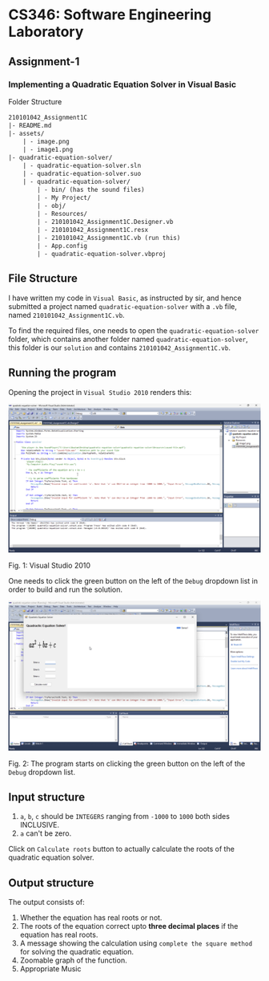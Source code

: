 # CS346: Software Engineering Laboratory

## Assignment-1

### Implementing a Quadratic Equation Solver in Visual Basic

Folder Structure

```
210101042_Assignment1C
|- README.md
|- assets/
    | - image.png
    | - image1.png
|- quadratic-equation-solver/
    | - quadratic-equation-solver.sln
    | - quadratic-equation-solver.suo
    | - quadratic-equation-solver/
        | - bin/ (has the sound files)
        | - My Project/
        | - obj/
        | - Resources/
        | - 210101042_Assignment1C.Designer.vb
        | - 210101042_Assignment1C.resx
        | - 210101042_Assignment1C.vb (run this)
        | - App.config
        | - quadratic-equation-solver.vbproj
```

## File Structure

I have written my code in `Visual Basic`, as instructed by sir, and hence submitted a project named `quadratic-equation-solver` with a `.vb` file, named `210101042_Assignment1C.vb`.

To find the required files, one needs to open the `quadratic-equation-solver` folder, which contains another folder named `quadratic-equation-solver`, this folder is our `solution` and contains `210101042_Assignment1C.vb`.

## Running the program

Opening the project in `Visual Studio 2010` renders this:

![vs2010](assets/image.png)

Fig. 1: Visual Studio 2010

One needs to click the green button on the left of the `Debug` dropdown list in order to build and run the solution.

![running-program](assets/image-1.png)

Fig. 2: The program starts on clicking the green button on the left of the `Debug` dropdown list.

## Input structure

1. `a`, `b`, `c` should be `INTEGERS` ranging from `-1000` to `1000` both sides INCLUSIVE.
2. `a` can't be zero.

Click on `Calculate roots` button to actually calculate the roots of the quadratic equation solver.

## Output structure

The output consists of:

1. Whether the equation has real roots or not.
2. The roots of the equation correct upto **three decimal places** if the equation has real roots.
3. A message showing the calculation using `complete the square method` for solving the quadratic equation.
4. Zoomable graph of the function.
5. Appropriate Music